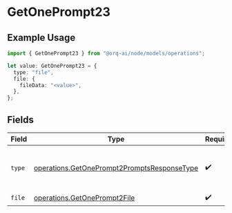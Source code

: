# GetOnePrompt23

## Example Usage

```typescript
import { GetOnePrompt23 } from "@orq-ai/node/models/operations";

let value: GetOnePrompt23 = {
  type: "file",
  file: {
    fileData: "<value>",
  },
};
```

## Fields

| Field                                                                                                      | Type                                                                                                       | Required                                                                                                   | Description                                                                                                |
| ---------------------------------------------------------------------------------------------------------- | ---------------------------------------------------------------------------------------------------------- | ---------------------------------------------------------------------------------------------------------- | ---------------------------------------------------------------------------------------------------------- |
| `type`                                                                                                     | [operations.GetOnePrompt2PromptsResponseType](../../models/operations/getoneprompt2promptsresponsetype.md) | :heavy_check_mark:                                                                                         | The type of the content part. Always `file`.                                                               |
| `file`                                                                                                     | [operations.GetOnePrompt2File](../../models/operations/getoneprompt2file.md)                               | :heavy_check_mark:                                                                                         | N/A                                                                                                        |